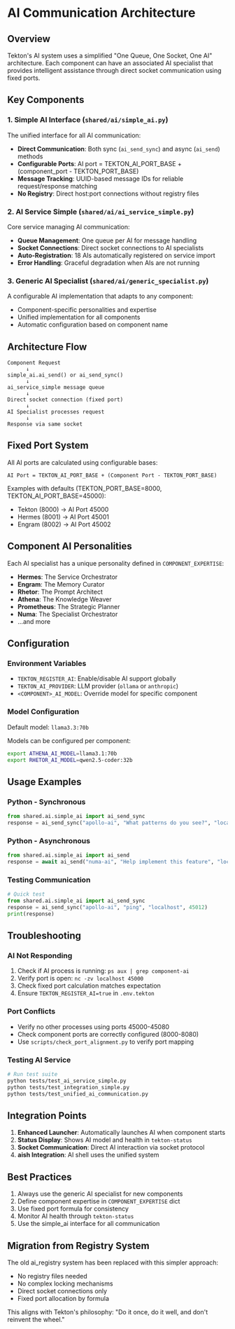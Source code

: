 # AI Communication Architecture

## Overview

Tekton's AI system uses a simplified "One Queue, One Socket, One AI" architecture. Each component can have an associated AI specialist that provides intelligent assistance through direct socket communication using fixed ports.

## Key Components

### 1. Simple AI Interface (`shared/ai/simple_ai.py`)

The unified interface for all AI communication:

- **Direct Communication**: Both sync (`ai_send_sync`) and async (`ai_send`) methods
- **Configurable Ports**: AI port = TEKTON_AI_PORT_BASE + (component_port - TEKTON_PORT_BASE)
- **Message Tracking**: UUID-based message IDs for reliable request/response matching
- **No Registry**: Direct host:port connections without registry files

### 2. AI Service Simple (`shared/ai/ai_service_simple.py`)

Core service managing AI communication:

- **Queue Management**: One queue per AI for message handling
- **Socket Connections**: Direct socket connections to AI specialists
- **Auto-Registration**: 18 AIs automatically registered on service import
- **Error Handling**: Graceful degradation when AIs are not running

### 3. Generic AI Specialist (`shared/ai/generic_specialist.py`)

A configurable AI implementation that adapts to any component:

- Component-specific personalities and expertise
- Unified implementation for all components
- Automatic configuration based on component name

## Architecture Flow

```
Component Request
      ↓
simple_ai.ai_send() or ai_send_sync()
      ↓
ai_service_simple message queue
      ↓
Direct socket connection (fixed port)
      ↓
AI Specialist processes request
      ↓
Response via same socket
```

## Fixed Port System

All AI ports are calculated using configurable bases:
```
AI Port = TEKTON_AI_PORT_BASE + (Component Port - TEKTON_PORT_BASE)
```

Examples with defaults (TEKTON_PORT_BASE=8000, TEKTON_AI_PORT_BASE=45000):
- Tekton (8000) → AI Port 45000
- Hermes (8001) → AI Port 45001
- Engram (8002) → AI Port 45002

## Component AI Personalities

Each AI specialist has a unique personality defined in `COMPONENT_EXPERTISE`:

- **Hermes**: The Service Orchestrator
- **Engram**: The Memory Curator
- **Rhetor**: The Prompt Architect
- **Athena**: The Knowledge Weaver
- **Prometheus**: The Strategic Planner
- **Numa**: The Specialist Orchestrator
- ...and more

## Configuration

### Environment Variables

- `TEKTON_REGISTER_AI`: Enable/disable AI support globally
- `TEKTON_AI_PROVIDER`: LLM provider (`ollama` or `anthropic`)
- `<COMPONENT>_AI_MODEL`: Override model for specific component

### Model Configuration

Default model: `llama3.3:70b`

Models can be configured per component:
```bash
export ATHENA_AI_MODEL=llama3.1:70b
export RHETOR_AI_MODEL=qwen2.5-coder:32b
```

## Usage Examples

### Python - Synchronous
```python
from shared.ai.simple_ai import ai_send_sync
response = ai_send_sync("apollo-ai", "What patterns do you see?", "localhost", 45012)
```

### Python - Asynchronous
```python
from shared.ai.simple_ai import ai_send
response = await ai_send("numa-ai", "Help implement this feature", "localhost", 45004)
```

### Testing Communication
```python
# Quick test
from shared.ai.simple_ai import ai_send_sync
response = ai_send_sync("apollo-ai", "ping", "localhost", 45012)
print(response)
```

## Troubleshooting

### AI Not Responding

1. Check if AI process is running: `ps aux | grep component-ai`
2. Verify port is open: `nc -zv localhost 45000`
3. Check fixed port calculation matches expectation
4. Ensure `TEKTON_REGISTER_AI=true` in `.env.tekton`

### Port Conflicts

- Verify no other processes using ports 45000-45080
- Check component ports are correctly configured (8000-8080)
- Use `scripts/check_port_alignment.py` to verify port mapping

### Testing AI Service

```bash
# Run test suite
python tests/test_ai_service_simple.py
python tests/test_integration_simple.py
python tests/test_unified_ai_communication.py
```

## Integration Points

1. **Enhanced Launcher**: Automatically launches AI when component starts
2. **Status Display**: Shows AI model and health in `tekton-status`
3. **Socket Communication**: Direct AI interaction via socket protocol
4. **aish Integration**: AI shell uses the unified system

## Best Practices

1. Always use the generic AI specialist for new components
2. Define component expertise in `COMPONENT_EXPERTISE` dict
3. Use fixed port formula for consistency
4. Monitor AI health through `tekton-status`
5. Use the simple_ai interface for all communication

## Migration from Registry System

The old ai_registry system has been replaced with this simpler approach:
- No registry files needed
- No complex locking mechanisms
- Direct socket connections only
- Fixed port allocation by formula

This aligns with Tekton's philosophy: "Do it once, do it well, and don't reinvent the wheel."